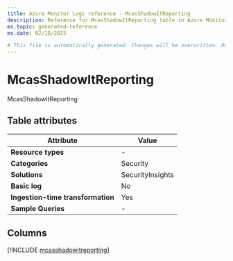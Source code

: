 ```yaml
---
title: Azure Monitor Logs reference - McasShadowItReporting
description: Reference for McasShadowItReporting table in Azure Monitor Logs.
ms.topic: generated-reference
ms.date: 02/18/2025

# This file is automatically generated. Changes will be overwritten. Do not change this file directly.
---
```


# McasShadowItReporting

McasShadowItReporting


## Table attributes

|Attribute|Value|
|---|---|
|**Resource types**|-|
|**Categories**|Security|
|**Solutions**| SecurityInsights|
|**Basic log**|No|
|**Ingestion-time transformation**|Yes|
|**Sample Queries**|-|



## Columns
  
[!INCLUDE [mcasshadowitreporting](~/reusable-content/ce-skilling/azure/includes/azure-monitor/reference/tables/mcasshadowitreporting-include.md)]
